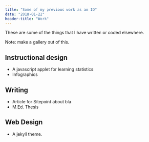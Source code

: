 ```yaml
---
title: "Some of my previous work as an ID"
date: "2018-01-22"
header-title: "Work"
---
```


These are some of the things that I have written or coded elsewhere.

Note: make a gallery out of this. 

## Instructional design

* A javascript applet for learning statistics
* Infographics

## Writing

* Article for Sitepoint about bla
* M.Ed. Thesis

## Web Design

* A jekyll theme.

